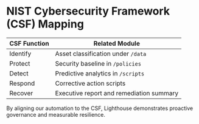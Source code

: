 # NIST Cybersecurity Framework (CSF) Mapping

| CSF Function | Related Module |
|---------------|----------------|
| Identify | Asset classification under `/data` |
| Protect | Security baseline in `/policies` |
| Detect | Predictive analytics in `/scripts` |
| Respond | Corrective action scripts |
| Recover | Executive report and remediation summary |

By aligning our automation to the CSF, Lighthouse demonstrates proactive governance and measurable resilience.
